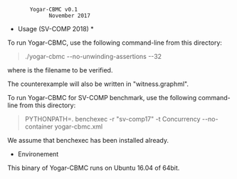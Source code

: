 
           Yogar-CBMC v0.1 
                 November 2017

* Usage (SV-COMP 2018) *

To run Yogar-CBMC, use the following command-line from this directory:

>./yogar-cbmc --no-unwinding-assertions --32 <inputfile>

where  <inputfile>  is the filename to be verified. 

The counterexample will also be written in "witness.graphml".

To run Yogar-CBMC for SV-COMP benchmark, use the following command-line from this directory:

>PYTHONPATH=. benchexec -r "sv-comp17" -t Concurrency --no-container yogar-cbmc.xml

We assume that benchexec has been installed already.

* Environement

This binary of Yogar-CBMC runs on Ubuntu 16.04 of 64bit.
